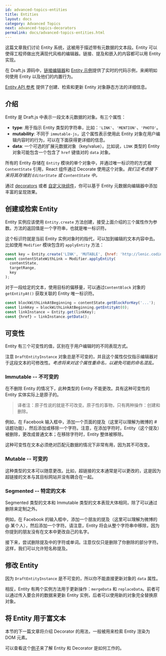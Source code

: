 ```yaml
---
id: advanced-topics-entities
title: Entities
layout: docs
category: Advanced Topics
next: advanced-topics-decorators
permalink: docs/advanced-topics-entities.html
---
```


这篇文章我们讨论 Entity 系统，这被用于描述带有元数据的文本段。Entity 可以使得工程师做出充满现代风格的编辑器。链接、提及和嵌入的内容都可以用 Entity 实现。

在 Draft.js 源码中，[链接编辑器](https://github.com/facebook/draft-js/tree/master/examples/link)和 [Entity 示例](https://github.com/facebook/draft-js/tree/master/examples/entity)提供了实时的代码示例，来阐明如何使用 Entity 以及他们的内置行为。

[Entity API 参考](/draft-js/docs/api-reference-entity.html) 提供了创建、检索和更新 Entity 对象静态方法的详细信息。

## 介绍

Entity 是 Draft.js 中表示一段文本元数据的对象。有三个属性：

- **type**: 用于指示 Entity 类型的字符串，比如：`'LINK'`、`'MENTION'`、`'PHOTO'`。
- **mutability**: 不同于 `immutable-js`，这个属性表示使用此 Entity 对象在用户编辑内容时的行为，可以在下面获得更详细的信息。
- **data**: 一个可选的扩展元数据对象（key/value）。比如说，`LINK` 类型的 Entity 对象可能包含一个包含了 `href` 键值对的 `data` 对象。

所有的 Entity 存储在 `Entity` 模块的单个对象中，并通过唯一标识符的方式被 `ContentState` 引用，React 组件通过 Decorate 使用这个对象。*我们正考虑接下来将其存储到 `EditorState` 或 `ContentState` 中。*

通过 [decorators](/draft-js/docs/advanced-topics-decorators.html) 或者
[自定义块组件](/draft-js/docs/advanced-topics-block-components.html)，你可以基于 Entity 元数据向编辑器中添加丰富的呈现效果。

## 创建或检索 Entity

Entity 实例应该使用 `Entity.create` 方法创建，接受上面介绍的三个属性作为参数。方法的返回值是一个字符串，也就是唯一标识符。

这个标识符就是当前 Entity 实例对象时的指代，可以加到编辑的文本内容中去。比如使用 `Modifier` 模块包含的 `applyEntity` 方法：

```js
const key = Entity.create('LINK', 'MUTABLE', {href: 'http://lenic.coding.me'});
const contentStateWithLink = Modifier.applyEntity(
  contentState,
  targetRange,
  key
);
```

对于一段给定的文本，使用目标的偏移量，可以通过`ContentBlock` 对象的 `getEntityAt()` 获取关联的 Entity 唯一标识符。

```js
const blockWithLinkAtBeginning = contentState.getBlockForKey('...');
const linkKey = blockWithLinkAtBeginning.getEntityAt(0);
const linkInstance = Entity.get(linkKey);
const {href} = linkInstance.getData();
```

## 可变性

Entity 有三个可变性的值，区别在于用户编辑时的不同表现方式。

注意 `DraftEntityInstance` 对象总是不可变的，并且这个属性仅仅指示编辑器对于这段文本的可修改性。*考虑将来对这个属性重命名，以避免可能的命名混乱。*

### Immutable -- 不可变的

在不删除 Entity 的情况下，此种类型的 Entity 不能更改。具有这种可变性的 Entity 实体实际上是原子的。

> 译者注：原子性说的就是不可改变。原子性的事物，只有两种操作：创建和删除。

例如，在 Facebook 输入框中，添加一个页面的提及（这里可以理解为微博的 # 话题功能），然后添加或移除一个字符。注意，在添加字符时，Entity（这个提及）被删除，更改成普通文本；在移除字符时，Entity 整体被移除。

这种可变性在文本必须绝对匹配元数据的情况下非常有用，因为其不可改变。

### Mutable -- 可变的

这种类型的文本可以随意更改。比如，超链接的文本通常是可以更改的，这是因为超链接的文本与其目标网站并没有耦合在一起。

### Segmented -- 特定的文本

Segmented 类型的文本和 Immutable 类型的文本表现大体相同，除了可以通过删除来定制之外。

例如，在 Facebook 的输入框中，添加一个朋友的提及（这里可以理解为微博的 @ 某个人），然后添加一个字符。请注意，Entity 将会从整个字符串中移除，因为你提到的朋友没有在文本中更改自己的名字。

接下来，尝试删除提及中的字符或单词。注意仅仅只是删除了你删除的部分字符。这样，我们可以允许短名称提及。

## 修改 Entity

因为 `DraftEntityInstance` 是不可变的，所以你不能直接更新对象的 `data` 属性。

相反，Entity 有两个实例方法用于更新操作：`mergeData` 和 `replaceData`。前者可以通过传入要合并的数据来更新 Entity 实例，后者可以使用新的对象完全替换原对象。

## 将 Entity 用于富文本

本节的下一篇文章将介绍 Decorator 的用法，一般被用来检索 Entity 渲染为 DOM 元素。

可以查看这个[例子](https://github.com/facebook/draft-js/tree/master/examples/link)来了解 Entity 和 Decorator 是如何工作的。

